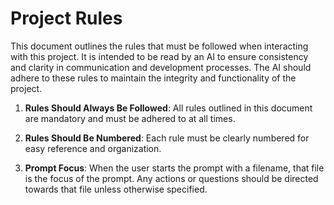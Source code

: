 # Project Rules

This document outlines the rules that must be followed when interacting with this project. It is intended to be read by an AI to ensure consistency and clarity in communication and development processes. The AI should adhere to these rules to maintain the integrity and functionality of the project.

1. **Rules Should Always Be Followed**: All rules outlined in this document are mandatory and must be adhered to at all times.

2. **Rules Should Be Numbered**: Each rule must be clearly numbered for easy reference and organization.

3. **Prompt Focus**: When the user starts the prompt with a filename, that file is the focus of the prompt. Any actions or questions should be directed towards that file unless otherwise specified.

